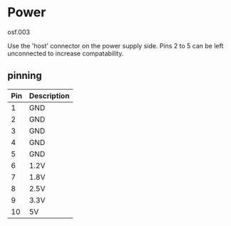 # Power
osf.003

Use the 'host' connector on the power supply side. Pins 2 to 5 can be left unconnected to increase compatability.
## pinning

| Pin | Description |
| --- | ----------- |
| 1   | GND         |
| 2   | GND |
| 3   | GND |
| 4   | GND |
| 5   | GND |
| 6   | 1.2V |
| 7   | 1.8V |
| 8   | 2.5V |
| 9   | 3.3V |
| 10  | 5V   |


